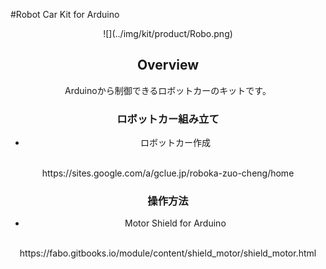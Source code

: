 #Robot Car Kit for Arduino


<center>![](../img/kit/product/Robo.png)

<!--COLORME-->
## Overview
Arduinoから制御できるロボットカーのキットです。


### ロボットカー組み立て
* ロボットカー作成
<br>
https://sites.google.com/a/gclue.jp/roboka-zuo-cheng/home


### 操作方法
* Motor Shield for Arduino
<br>
https://fabo.gitbooks.io/module/content/shield_motor/shield_motor.html
